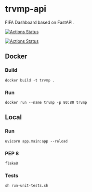# trvmp-api
FIFA Dashboard based on FastAPI.

[![Actions Status](https://github.com/mymindwentblvnk/trvmp-api/workflows/Test/badge.svg)](https://github.com/mymindwentblvnk/trvmp-api/actions)


[![Actions Status](https://github.com/mymindwentblvnk/trvmp-api/workflows/Linting/badge.svg)](https://github.com/mymindwentblvnk/trvmp-api/actions)


## Docker

### Build
`docker build -t trvmp .`

### Run
`docker run --name trvmp -p 80:80 trvmp`

## Local

### Run
`uvicorn app.main:app --reload`

### PEP 8
`flake8`

### Tests
`sh run-unit-tests.sh`